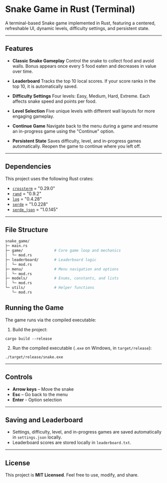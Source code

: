 # Snake Game in Rust (Terminal)

A terminal-based Snake game implemented in Rust, featuring a centered, refreshable UI, dynamic levels, difficulty settings, and persistent state.

---

## Features

* **Classic Snake Gameplay**
  Control the snake to collect food and avoid walls. Bonus appears once every 5 food eaten and decreases in value over time.

* **Leaderboard**
  Tracks the top 10 local scores. If your score ranks in the top 10, it is automatically saved.

* **Difficulty Settings**
  Four levels: Easy, Medium, Hard, Extreme. Each affects snake speed and points per food.

* **Level Selection**
  Five unique levels with different wall layouts for more engaging gameplay.

* **Continue Game**
  Navigate back to the menu during a game and resume an in-progress game using the "Continue" option.

* **Persistent State**
  Saves difficulty, level, and in-progress games automatically. Reopen the game to continue where you left off.

---

## Dependencies

This project uses the following Rust crates:

* [`crossterm`](https://crates.io/crates/crossterm) = "0.29.0"
* [`rand`](https://crates.io/crates/rand) = "0.9.2"
* [`log`](https://crates.io/crates/log) = "0.4.28"
* [`serde`](https://crates.io/crates/serde) = "1.0.228"
* [`serde_json`](https://crates.io/crates/serde_json) = "1.0.145"

---

## File Structure
```bash
snake_game/
├─ main.rs
├─ game/              # Core game loop and mechanics
│  └─ mod.rs           
├─ leaderboard/       # Leaderboard logic
│  └─ mod.rs           
├─ menu/              # Menu navigation and options
│  └─ mod.rs           
├─ models/            # Enums, constants, and lists
│  └─ mod.rs           
└─ utils/             # Helper functions
   └─ mod.rs
```

## Running the Game

The game runs via the compiled executable:

1. Build the project:

```
cargo build --release
```

2. Run the compiled executable (`.exe` on Windows, in `target/release`):

```
./target/release/snake.exe
```

---

## Controls

* **Arrow keys** – Move the snake
* **Esc** – Go back to the menu
* **Enter** - Option selection

---

## Saving and Leaderboard

* Settings, difficulty, level, and in-progress games are saved automatically in `settings.json` locally.
* Leaderboard scores are stored locally in `leaderboard.txt`.

---

## License

This project is **MIT Licensed**. Feel free to use, modify, and share.

